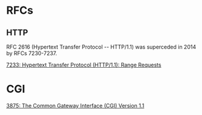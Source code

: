 # RFCs


## HTTP

RFC 2616 (Hypertext Transfer Protocol -- HTTP/1.1) was superceded in 2014 by
RFCs 7230-7237.

[7233: Hypertext Transfer Protocol (HTTP/1.1): Range Requests](https://tools.ietf.org/html/rfc7233)


# CGI

[3875: The Common Gateway Interface (CGI) Version 1.1](https://tools.ietf.org/html/rfc3875)

